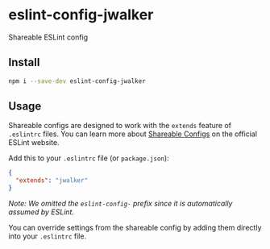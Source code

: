 # eslint-config-jwalker
Shareable ESLint config


## Install

```sh
npm i --save-dev eslint-config-jwalker
```


## Usage

Shareable configs are designed to work with the `extends` feature of `.eslintrc` files.
You can learn more about
[Shareable Configs](http://eslint.org/docs/developer-guide/shareable-configs) on the
official ESLint website.

Add this to your `.eslintrc` file (or `package.json`):

```json
{
  "extends": "jwalker"
}
```

*Note: We omitted the `eslint-config-` prefix since it is automatically assumed by ESLint.*

You can override settings from the shareable config by adding them directly into your
`.eslintrc` file.
